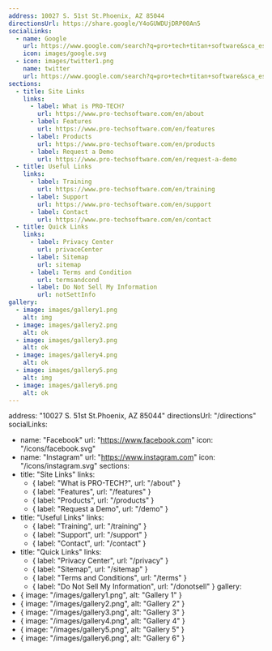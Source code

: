 ```yaml
---
address: 10027 S. 51st St.Phoenix, AZ 85044
directionsUrl: https://share.google/Y4oGUWDUjDRP00An5
socialLinks:
  - name: Google
    url: https://www.google.com/search?q=pro+tech+titan+software&sca_esv=16d5bc79565112ea&rlz=1C1GCOU_enIN1169IN1169&sxsrf=AE3TifObh7gFr8DGydXzp-77PSfC8i3ECQ%3A1755159888573&ei=UJ2daNDhIu7vseMPioD06Qo&oq=protech+titan+So&gs_lp=Egxnd3Mtd2l6LXNlcnAiEHByb3RlY2ggdGl0YW4gU28qAggAMgYQABgWGB4yCxAAGIAEGIYDGIoFMgsQABiABBiGAxiKBTILEAAYgAQYhgMYigUyBRAAGO8FMggQABiABBiiBDIIEAAYgAQYogQyBRAAGO8FSJ9uUKdUWJllcAN4AZABAJgBzgGgAfgFqgEFMC4zLjG4AQPIAQD4AQGYAgegAt8GwgIKEAAYsAMY1gQYR8ICBRAhGKABwgIFECEYnwWYAwCIBgGQBgaSBwUzLjIuMqAH_RiyBwUwLjIuMrgHpAbCBwcyLTIuNC4xyAdV&sclient=gws-wiz-serp
    icon: images/google.svg
  - icon: images/twitter1.png
    name: twitter
    url: https://www.google.com/search?q=pro+tech+titan+software&sca_esv=16d5bc79565112ea&rlz=1C1GCOU_enIN1169IN1169&sxsrf=AE3TifObh7gFr8DGydXzp-77PSfC8i3ECQ%3A1755159888573&ei=UJ2daNDhIu7vseMPioD06Qo&oq=protech+titan+So&gs_lp=Egxnd3Mtd2l6LXNlcnAiEHByb3RlY2ggdGl0YW4gU28qAggAMgYQABgWGB4yCxAAGIAEGIYDGIoFMgsQABiABBiGAxiKBTILEAAYgAQYhgMYigUyBRAAGO8FMggQABiABBiiBDIIEAAYgAQYogQyBRAAGO8FSJ9uUKdUWJllcAN4AZABAJgBzgGgAfgFqgEFMC4zLjG4AQPIAQD4AQGYAgegAt8GwgIKEAAYsAMY1gQYR8ICBRAhGKABwgIFECEYnwWYAwCIBgGQBgaSBwUzLjIuMqAH_RiyBwUwLjIuMrgHpAbCBwcyLTIuNC4xyAdV&sclient=gws-wiz-serp
sections:
  - title: Site Links
    links:
      - label: What is PRO-TECH?
        url: https://www.pro-techsoftware.com/en/about
      - label: Features
        url: https://www.pro-techsoftware.com/en/features
      - label: Products
        url: https://www.pro-techsoftware.com/en/products
      - label: Request a Demo
        url: https://www.pro-techsoftware.com/en/request-a-demo
  - title: Useful Links
    links:
      - label: Training
        url: https://www.pro-techsoftware.com/en/training
      - label: Support
        url: https://www.pro-techsoftware.com/en/support
      - label: Contact
        url: https://www.pro-techsoftware.com/en/contact
  - title: Quick Links
    links:
      - label: Privacy Center
        url: privaceCenter
      - label: Sitemap
        url: sitemap
      - label: Terms and Condition
        url: termsandcond
      - label: Do Not Sell My Information
        url: notSettInfo
gallery:
  - image: images/gallery1.png
    alt: img
  - image: images/gallery2.png
    alt: ok
  - image: images/gallery3.png
    alt: ok
  - image: images/gallery4.png
    alt: ok
  - image: images/gallery5.png
    alt: img
  - image: images/gallery6.png
    alt: ok
---
```

address: "10027 S. 51st St.Phoenix, AZ 85044"
directionsUrl: "/directions"
socialLinks:
  - name: "Facebook"
    url: "https://www.facebook.com"
    icon: "/icons/facebook.svg"
  - name: "Instagram"
    url: "https://www.instagram.com"
    icon: "/icons/instagram.svg"
sections:
  - title: "Site Links"
    links:
      - { label: "What is PRO-TECH?", url: "/about" }
      - { label: "Features", url: "/features" }
      - { label: "Products", url: "/products" }
      - { label: "Request a Demo", url: "/demo" }
  - title: "Useful Links"
    links:
      - { label: "Training", url: "/training" }
      - { label: "Support", url: "/support" }
      - { label: "Contact", url: "/contact" }
  - title: "Quick Links"
    links:
      - { label: "Privacy Center", url: "/privacy" }
      - { label: "Sitemap", url: "/sitemap" }
      - { label: "Terms and Conditions", url: "/terms" }
      - { label: "Do Not Sell My Information", url: "/donotsell" }
gallery:
  - { image: "/images/gallery1.png", alt: "Gallery 1" }
  - { image: "/images/gallery2.png", alt: "Gallery 2" }
  - { image: "/images/gallery3.png", alt: "Gallery 3" }
  - { image: "/images/gallery4.png", alt: "Gallery 4" }
  - { image: "/images/gallery5.png", alt: "Gallery 5" }
  - { image: "/images/gallery6.png", alt: "Gallery 6" }

